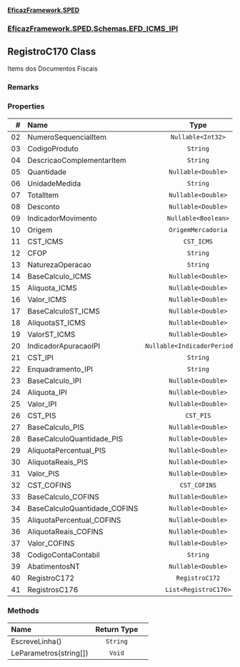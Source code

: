 #### [EficazFramework.SPED](EficazFrameworkSPED.md 'EficazFramework SPED')
### [EficazFramework.SPED.Schemas.EFD_ICMS_IPI](EficazFramework.SPED.Schemas.EFD_ICMS_IPI.md 'EficazFramework.SPED.Schemas.EFD_ICMS_IPI')

## RegistroC170 Class

Items dos Documentos Fiscais

### Remarks
### Properties

| # | Name | Type | |
| ---: | :--- | :---: | :--- |
| 02 | NumeroSequencialItem | `Nullable<Int32>` |  |
| 03 | CodigoProduto | `String` |  |
| 04 | DescricaoComplementarItem | `String` |  |
| 05 | Quantidade | `Nullable<Double>` |  |
| 06 | UnidadeMedida | `String` |  |
| 07 | TotalItem | `Nullable<Double>` |  |
| 08 | Desconto | `Nullable<Double>` |  |
| 09 | IndicadorMovimento | `Nullable<Boolean>` |  |
| 10 | Origem | `OrigemMercadoria` |  |
| 11 | CST_ICMS | `CST_ICMS` |  |
| 12 | CFOP | `String` |  |
| 13 | NaturezaOperacao | `String` |  |
| 14 | BaseCalculo_ICMS | `Nullable<Double>` |  |
| 15 | Aliquota_ICMS | `Nullable<Double>` |  |
| 16 | Valor_ICMS | `Nullable<Double>` |  |
| 17 | BaseCalculoST_ICMS | `Nullable<Double>` |  |
| 18 | AliquotaST_ICMS | `Nullable<Double>` |  |
| 19 | ValorST_ICMS | `Nullable<Double>` |  |
| 20 | IndicadorApuracaoIPI | `Nullable<IndicadorPeriodoIPI>` |  |
| 21 | CST_IPI | `String` |  |
| 22 | Enquadramento_IPI | `String` |  |
| 23 | BaseCalculo_IPI | `Nullable<Double>` |  |
| 24 | Aliquota_IPI | `Nullable<Double>` |  |
| 25 | Valor_IPI | `Nullable<Double>` |  |
| 26 | CST_PIS | `CST_PIS` |  |
| 27 | BaseCalculo_PIS | `Nullable<Double>` |  |
| 28 | BaseCalculoQuantidade_PIS | `Nullable<Double>` |  |
| 29 | AliquotaPercentual_PIS | `Nullable<Double>` |  |
| 30 | AliquotaReais_PIS | `Nullable<Double>` |  |
| 31 | Valor_PIS | `Nullable<Double>` |  |
| 32 | CST_COFINS | `CST_COFINS` |  |
| 33 | BaseCalculo_COFINS | `Nullable<Double>` |  |
| 34 | BaseCalculoQuantidade_COFINS | `Nullable<Double>` |  |
| 35 | AliquotaPercentual_COFINS | `Nullable<Double>` |  |
| 36 | AliquotaReais_COFINS | `Nullable<Double>` |  |
| 37 | Valor_COFINS | `Nullable<Double>` |  |
| 38 | CodigoContaContabil | `String` |  |
| 39 | AbatimentosNT | `Nullable<Double>` |  |
| 40 | RegistroC172 | `RegistroC172` |  |
| 41 | RegistrosC176 | `List<RegistroC176>` |  |
### Methods

| Name | Return Type | |
| :--- | :---: | :--- |
| EscreveLinha() | `String` |  |
| LeParametros(string[]) | `Void` |  |
